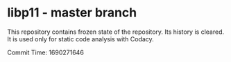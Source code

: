 # libp11 - master branch

This repository contains frozen state of the repository.
Its history is cleared. It is used only for static code
analysis with Codacy.

Commit Time: 1690271646